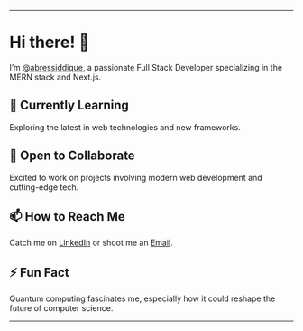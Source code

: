 
---

# Hi there! 👋


I’m [@abressiddique](https://portfolio-website-git-master-abressiddiques-projects.vercel.app/), a passionate Full Stack Developer specializing in the MERN stack and Next.js.


## 🌱 Currently Learning

Exploring the latest in web technologies and new frameworks.



## 💞️ Open to Collaborate
Excited to work on projects involving modern web development and cutting-edge tech.

## 📫 How to Reach Me
Catch me on [LinkedIn](https://www.linkedin.com/in/abressiddique) or shoot me an [Email](mailto:abressiddique@gmail.com).

## ⚡ Fun Fact
Quantum computing fascinates me, especially how it could reshape the future of computer science.

---

